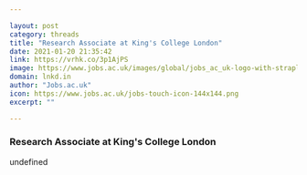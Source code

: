 ```yaml
---

layout: post
category: threads
title: "Research Associate at King's College London"
date: 2021-01-20 21:35:42
link: https://vrhk.co/3p1AjPS
image: https://www.jobs.ac.uk/images/global/jobs_ac_uk-logo-with-strapline.jpg
domain: lnkd.in
author: "Jobs.ac.uk"
icon: https://www.jobs.ac.uk/jobs-touch-icon-144x144.png
excerpt: ""

---
```


### Research Associate at King's College London

undefined
